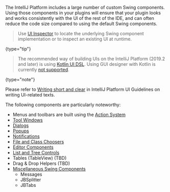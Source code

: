 [//]: # (title: User Interface Components)

<!-- Copyright 2000-2020 JetBrains s.r.o. and other contributors. Use of this source code is governed by the Apache 2.0 license that can be found in the LICENSE file. -->

The IntelliJ Platform includes a large number of custom Swing components.
Using those components in your plugins will ensure that your plugin looks and works consistently with the UI of the rest of the IDE, and can often reduce the code size compared to using the default Swing components.

 >  Use [UI Inspector](internal_ui_inspector.md) to locate the underlying Swing component implementation or to inspect an existing UI at runtime.
 >
 {type="tip"}

 >  The recommended way of building UIs on the IntelliJ Platform (2019.2 and later) is using [Kotlin UI DSL](kotlin_ui_dsl.md).
> Using GUI designer with Kotlin is currently [not supported](https://youtrack.jetbrains.com/issue/KT-6660).
 >
 {type="note"}

Please refer to [Writing short and clear](https://jetbrains.design/intellij/text/writing_short/) in IntelliJ Platform UI Guidelines on writing UI-related texts.

The following components are particularly noteworthy:

*  Menus and toolbars are built using the [Action System](basic_action_system.md)
*  [Tool Windows](tool_windows.md)
*  [Dialogs](dialog_wrapper.md)
*  [Popups](popups.md)
*  [Notifications](notifications.md)
*  [File and Class Choosers](file_and_class_choosers.md)
*  [Editor Components](editor_components.md)
*  [List and Tree Controls](lists_and_trees.md)
*  Tables (TableView) (TBD)
*  Drag & Drop Helpers (TBD)
*  [Miscellaneous Swing Components](misc_swing_components.md)
    *  Messages
    *  JBSplitter
    *  JBTabs